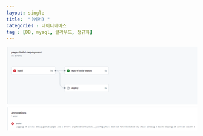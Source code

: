 ```yaml
---
layout: single
title:  "(에러) "
categories : 데이터베이스
tag : [DB, mysql, 클라우드, 정규화]
---
```




![image-20240717004310230](..\images\2024-07-14-error1\image-20240717004310230.png)
